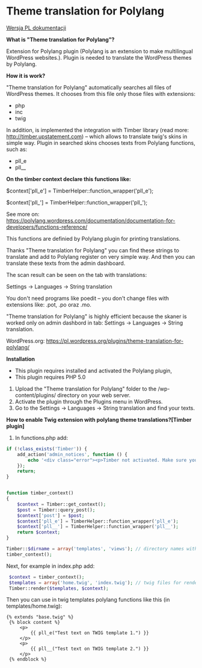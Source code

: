 # Theme translation for Polylang

[Wersja PL dokumentacji](README-PL.md)

**What is "Theme translation for Polylang"?**

Extension for Polylang plugin (Polylang is an extension to make multilingual WordPress websites.).
Plugin is needed to translate the WordPress themes by Polylang.

**How it is work?**

"Theme translation for Polylang" automatically searches all files of WordPress themes. It chooses  from this file only those files with extensions:
- php
- inc
- twig


In addition, is implemented the integration with Timber library (read more: http://timber.upstatement.com) – which allows to translate twig's skins in simple way.
Plugin in searched skins chooses texts from Polylang functions, such as:
- pll_e
- pll__


**On the timber context declare this functions like:**

$context['pll_e'] = TimberHelper::function_wrapper('pll_e');

$context['pll_'] = TimberHelper::function_wrapper('pll_');

See more on: https://polylang.wordpress.com/documentation/documentation-for-developers/functions-reference/

This functions are definied by Polylang plugin for printing translations.

Thanks "Theme translation for Polylang" you can find these strings to translate and add to Polylang register on very simple way.
And then you can translate these texts from the admin dashboard.

The scan result can be seen on the tab with translations:

Settings -> Languages -> String translation

You don't need programs like poedit – you don't change files with extensions like: .pot, .po oraz .mo.

"Theme translation for Polylang" is highly efficient because the skaner is worked only on admin dashbord in tab: Settings -> Languages -> String translation.

WordPress.org: https://pl.wordpress.org/plugins/theme-translation-for-polylang/





**Installation**

- This plugin requires installed and activated the Polylang plugin,
- This plugin requires PHP 5.0

1. Upload the "Theme translation for Polylang" folder to the /wp-content/plugins/ directory on your web server.
2. Activate the plugin through the Plugins menu in WordPress.
3. Go to the Settings -> Languages -> String translation and find your texts.


**How to enable Twig extension with polylang theme translations?[Timber plugin]**

1. In functions.php add:
```php
if (!class_exists('Timber')) {
    add_action('admin_notices', function () {
        echo '<div class="error"><p>Timber not activated. Make sure you activate the plugin in <a href="' . esc_url(admin_url('plugins.php#timber')) . '">' . esc_url(admin_url('plugins.php')) . '</a></p></div>';
    });
    return;
}


function timber_context()
{
    $context = Timber::get_context();
    $post = Timber::query_post();
    $context['post'] = $post;
    $context['pll_e'] = TimberHelper::function_wrapper('pll_e');
    $context['pll__'] = TimberHelper::function_wrapper('pll__');
    return $context;
}

Timber::$dirname = array('templates', 'views'); // directory names with twig templates
timber_context();
```


Next, for example in index.php add:
```php
 $context = timber_context();
 $templates = array('home.twig', 'index.twig'); // twig files for render
 Timber::render($templates, $context);
```


Then you can use in twig templates polylang functions like this (in templates/home.twig):
```twig
{% extends "base.twig" %}
 {% block content %}
     <p>
         {{ pll_e("Test text on TWIG template 1.") }}
     </p>
     <p>
         {{ pll__("Test text on TWIG template 2.") }}
     </p>
 {% endblock %}
 ```
